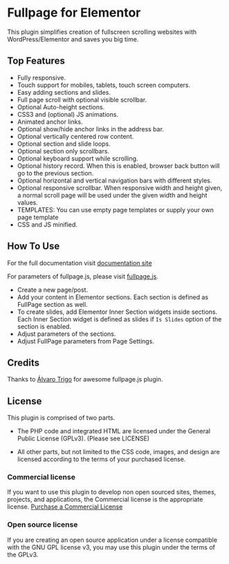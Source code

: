 # Fullpage for Elementor

This plugin simplifies creation of fullscreen scrolling websites with WordPress/Elementor and saves you big time.

## Top Features
* Fully responsive.
* Touch support for mobiles, tablets, touch screen computers.
* Easy adding sections and slides.
* Full page scroll with optional visible scrollbar.
* Optional Auto-height sections.
* CSS3 and (optional) JS animations.
* Animated anchor links.
* Optional show/hide anchor links in the address bar.
* Optional vertically centered row content.
* Optional section and slide loops.
* Optional section only scrollbars.
* Optional keyboard support while scrolling.
* Optional history record. When this is enabled, browser back button will go to the previous section.
* Optional horizontal and vertical navigation bars with different styles.
* Optional responsive scrollbar. When responsive width and height given, a normal scroll page will be used under the given width and height values.
* TEMPLATES: You can use empty page templates or supply your own page template
* CSS and JS minified.

## How To Use

For the full documentation visit [documentation site](https://www.meceware.com/docs/fullpage-for-elementor/)

For parameters of fullpage.js, please visit [fullpage.js](https://github.com/alvarotrigo/fullpage.js).

* Create a new page/post.
* Add your content in Elementor sections. Each section is defined as FullPage section as well.
* To create slides, add Elementor Inner Section widgets inside sections. Each Inner Section widget is defined as slides if `Is Slides` option of the section is enabled.
* Adjust parameters of the sections.
* Adjust FullPage parameters from Page Settings.

## Credits

Thanks to [Álvaro Trigo](https://www.alvarotrigo.com/fullPage/) for awesome fullpage.js plugin.

## License

This plugin is comprised of two parts.

- The PHP code and integrated HTML are licensed under the General Public License (GPLv3). (Please see LICENSE)

- All other parts, but not limited to the CSS code, images, and design are licensed according to the terms of your purchased license.

### Commercial license

If you want to use this plugin to develop non open sourced sites, themes, projects, and applications, the Commercial license is the appropriate license. [Purchase a Commercial License](https://gum.co/fullPageForElementor)

### Open source license

If you are creating an open source application under a license compatible with the GNU GPL license v3, you may use this plugin under the terms of the GPLv3.
